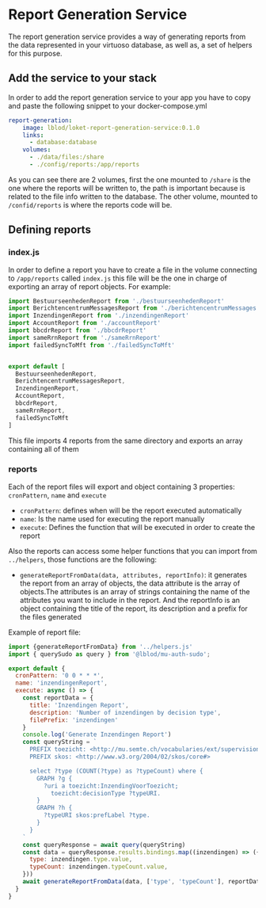# Report Generation Service
The report generation service provides a way of generating reports from the data represented in your virtuoso database, as well as, a set of helpers for this purpose.

## Add the service to your stack

In order to add the report generation service to your app you have to copy and paste the following snippet to your docker-compose.yml

```yaml
report-generation:
    image: lblod/loket-report-generation-service:0.1.0
    links:
      - database:database
    volumes:
      - ./data/files:/share
      - ./config/reports:/app/reports
```

As you can see there are 2 volumes, first the one mounted to `/share` is the one where the reports will be written to, the path is important because is related to the file info written to the database. The other volume, mounted to `/confid/reports` is where the reports code will be.


## Defining reports

### index.js
In order to define a report you have to create a file in the volume connecting to `/app/reports` called `index.js` this file will be the one in charge of exporting an array of report objects. For example:
```js
import BestuurseenhedenReport from './bestuurseenhedenReport'
import BerichtencentrumMessagesReport from './berichtencentrumMessages'
import InzendingenReport from './inzendingenReport'
import AccountReport from './accountReport'
import bbcdrReport from './bbcdrReport'
import sameRrnReport from './sameRrnReport'
import failedSyncToMft from './failedSyncToMft'


export default [
  BestuurseenhedenReport,
  BerichtencentrumMessagesReport,
  InzendingenReport,
  AccountReport,
  bbcdrReport,
  sameRrnReport,
  failedSyncToMft
]
```

This file imports 4 reports from the same directory and exports an array containing all of them

### reports
Each of the report files will export and object containing 3 properties: `cronPattern`, `name` and `execute`

- `cronPattern`: defines when will be the report executed automatically
- `name`: Is the name used for executing the report manually
- `execute`: Defines the function that will be executed in order to create the report

Also the reports can access some helper functions that you can import from `../helpers`, those functions are the following:
- `generateReportFromData(data, attributes, reportInfo)`: it generates the report from an array of objects, the data attribute is the array of objects.The attributes is an array of strings containing the name of the attributes you want to include in the report. And the reportInfo is an object containing the title of the report, its description and a prefix for the files generated

Example of report file:

```js
import {generateReportFromData} from '../helpers.js'
import { querySudo as query } from '@lblod/mu-auth-sudo';

export default {
  cronPattern: '0 0 * * *',
  name: 'inzendingenReport',
  execute: async () => {
    const reportData = {
      title: 'Inzendingen Report',
      description: 'Number of inzendingen by decision type',
      filePrefix: 'inzendingen'
    }
    console.log('Generate Inzendingen Report')
    const queryString = `
      PREFIX toezicht: <http://mu.semte.ch/vocabularies/ext/supervision/>
      PREFIX skos: <http://www.w3.org/2004/02/skos/core#>

      select ?type (COUNT(?type) as ?typeCount) where {
        GRAPH ?g {
          ?uri a toezicht:InzendingVoorToezicht;
            toezicht:decisionType ?typeURI.
        }
        GRAPH ?h {
          ?typeURI skos:prefLabel ?type.
        }
      }
    `
    const queryResponse = await query(queryString)
    const data = queryResponse.results.bindings.map((inzendingen) => ({
      type: inzendingen.type.value,
      typeCount: inzendingen.typeCount.value,
    }))
    await generateReportFromData(data, ['type', 'typeCount'], reportData)
  }
}
```


